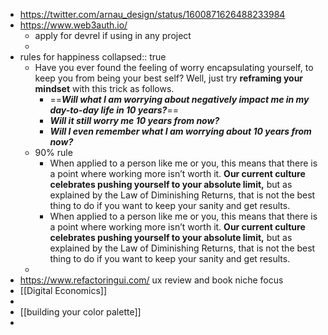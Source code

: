 - https://twitter.com/arnau_design/status/1600871626488233984
- https://www.web3auth.io/
	- apply for devrel if using in any project
	-
- rules for happiness
  collapsed:: true
	- Have you ever found the feeling of worry encapsulating yourself, to keep you from being your best self? Well, just try **reframing your mindset** with this trick as follows.
		- ==***Will what I am worrying about negatively impact me in my day-to-day life in 10 years?***==
		- ***Will it still worry me 10 years from now?***
		- ***Will I even remember what I am worrying about 10 years from now?***
	- 90% rule
		- When applied to a person like me or you, this means that there is a point where working more isn’t worth it. **Our current culture celebrates pushing yourself to your absolute limit,** but as explained by the Law of Diminishing Returns, that is not the best thing to do if you want to keep your sanity and get results.
		- When applied to a person like me or you, this means that there is a point where working more isn’t worth it. **Our current culture celebrates pushing yourself to your absolute limit,** but as explained by the Law of Diminishing Returns, that is not the best thing to do if you want to keep your sanity and get results.
	-
- https://www.refactoringui.com/ ux review and book niche focus
- [[Digital Economics]]
-
- [[building your color palette]]
-